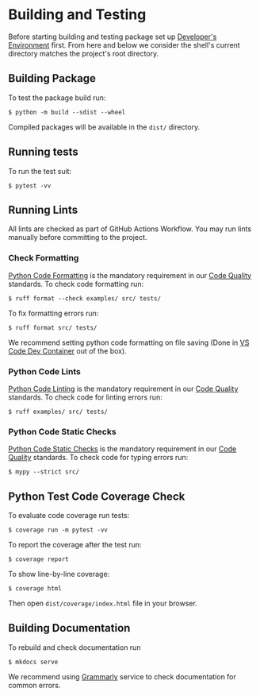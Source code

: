 # Building and Testing

Before starting building and testing package set up 
[Developer's Environment](environment.md) first.
From here and below we consider the shell's current
directory matches the project's root directory.

## Building Package

To test the package build run:

```
$ python -m build --sdist --wheel
```

Compiled packages will be available in the `dist/` directory.

## Running tests

To run the test suit:

```
$ pytest -vv
```

## Running Lints

All lints are checked as part of GitHub Actions Workflow. You may run lints
manually before committing to the project.

### Check Formatting

[Python Code Formatting](codequality.md#python-code-formatting) is the mandatory
requirement in our [Code Quality](codequality.md) standards. To check code
formatting run:

```
$ ruff format --check examples/ src/ tests/
```

To fix formatting errors run:
```
$ ruff format src/ tests/
```

We recommend setting python code formatting on file saving
(Done in [VS Code Dev Container](environment.md#visual-studio-code-dev-container)
out of the box).

### Python Code Lints

[Python Code Linting](codequality.md#python-code-linting) is the mandatory
requirement in our [Code Quality](codequality.md) standards. To check code
for linting errors run:

```
$ ruff examples/ src/ tests/
```

### Python Code Static Checks

[Python Code Static Checks](codequality.md#python-code-static-checks) is the mandatory
requirement in our [Code Quality](codequality.md) standards. To check code
for typing errors run:

```
$ mypy --strict src/
```

## Python Test Code Coverage Check

To evaluate code coverage run tests:

```
$ coverage run -m pytest -vv
```

To report the coverage after the test run:

```
$ coverage report
```

To show line-by-line coverage:

```
$ coverage html
```

Then open `dist/coverage/index.html` file in your browser.

## Building Documentation

To rebuild and check documentation run

```
$ mkdocs serve
```

We recommend using [Grammarly][Grammarly] service to check
documentation for common errors.

[Grammarly]: https://grammarly.com/